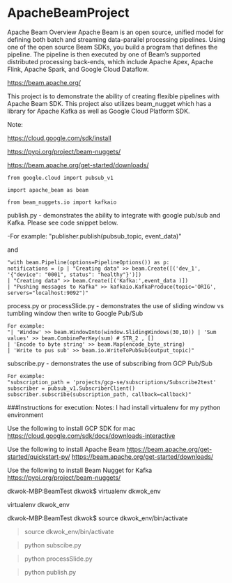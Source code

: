 # ApacheBeamProject


Apache Beam Overview
Apache Beam is an open source, unified model for defining both batch and streaming data-parallel processing pipelines. Using one of the open source Beam SDKs, you build a program that defines the pipeline. The pipeline is then executed by one of Beam’s supported distributed processing back-ends, which include Apache Apex, Apache Flink, Apache Spark, and Google Cloud Dataflow.

https://beam.apache.org/

This project is to demonstrate the ability of creating flexible pipelines with Apache Beam SDK. This project also utilizes beam_nugget which has a library for Apache Kafka as well as Google Cloud Platform SDK.

Note:

https://cloud.google.com/sdk/install

https://pypi.org/project/beam-nuggets/

https://beam.apache.org/get-started/downloads/

    from google.cloud import pubsub_v1

    import apache_beam as beam

    from beam_nuggets.io import kafkaio

publish.py - demonstrates the ability to integrate with google pub/sub and Kafka. Please see code snippet below.

-For example:
    "publisher.publish(pubsub_topic, event_data)"

and

    "with beam.Pipeline(options=PipelineOptions()) as p:
    notifications = (p | "Creating data" >> beam.Create([('dev_1', '{"device": "0001", status": "healthy"}')]) 
    | "Creating data" >> beam.Create([('Kafka:',event_data )]) 
    | "Pushing messages to Kafka" >> kafkaio.KafkaProduce(topic='ORIG', servers="localhost:9092")"


process.py or processSlide.py - demonstrates the use of sliding window vs tumbling window then write to Google Pub/Sub 

    For example:
    "| 'Window' >> beam.WindowInto(window.SlidingWindows(30,10)) | 'Sum values' >> beam.CombinePerKey(sum) # STR_2 , [] 
    | 'Encode to byte string' >> beam.Map(encode_byte_string) 
    | 'Write to pus sub' >> beam.io.WriteToPubSub(output_topic)"

subscribe.py - demonstrates the use of subscribing from GCP Pub/Sub

    For example:
    "subscription_path = 'projects/gcp-se/subscriptions/Subscribe2test' subscriber = pubsub_v1.SubscriberClient() subscriber.subscribe(subscription_path, callback=callback)"


###Instructions for execution:
Notes: I had install virtualenv for my python environment

Use the following to install GCP SDK for mac
https://cloud.google.com/sdk/docs/downloads-interactive

Use the following to install Apache Beam
https://beam.apache.org/get-started/quickstart-py/
https://beam.apache.org/get-started/downloads/

Use the following to install Beam Nugget for Kafka
https://pypi.org/project/beam-nuggets/


dkwok-MBP:BeamTest dkwok$ virtualenv dkwok_env

virtualenv dkwok_env

dkwok-MBP:BeamTest dkwok$ source dkwok_env/bin/activate

>source dkwok_env/bin/activate

>python subscibe.py

>python processSlide.py

>python publish.py




